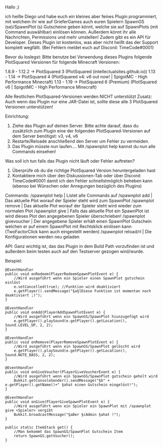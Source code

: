 Hallo ;)

ich heiße Diego und habe euch ein kleines aber feines Plugin programmiert, mit welchem ihr wie auf GrieferGames auch euren Spielern SpawnGS (se)/SpawnPlot (s) Gutscheine geben könnt, welche sie auf SpawnPlots (mit Command auswählbar) einlösen können. Außerdem könnt ihr alle Nachrichten, Permissions und mehr umstellen! Zudem gibt es ein API für Developer. Dieses Plugin ist kostenlos, was aber nicht heißt das der Support komplett wegfällt. (Bei Fehlern meldet euch auf Discord: TimeCode#0001)

Bevor du loslegst:
Bitte benutze bei Verwendung dieses Plugins folgende PlotSquared Versionen für folgende Minecraft Versionen:

1.8.9 - 1.12.2 -> PlotSquared 3 (PlotSquared (intellectualsites.github.io))
1.13 - 1.14 -> PlotSquared 4 (PlotSquared v4: v6 out now! | SpigotMC - High Performance Minecraft)
1.13 - 1.19 -> PlotSquared 6 (Premium) (PlotSquared v6 | SpigotMC - High Performance Minecraft)

Alle Restlichen PlotSquared-Versionen werden NICHT unterstützt
Zusatz: Auch wenn das Plugin nur eine JAR-Datei ist, sollte diese alle 3 PlotSquared Versionen unterstützen!

Einrichtung:
1. Ziehe das Plugin auf deinen Server. Bitte achte darauf, dass du zusätzlich zum Plugin eine der folgenden PlotSquared-Versionen auf dem Server benötigst: v3, v4, v6
2. Restarte/Reloade anschließend den Server um Fehler zu vermeiden.
3. Das Plugin müsste nun laufen.... Mit /spawnplot help kannst du nun alle Commands einsehen!

Was soll ich tun falls das Plugin nicht läuft oder Fehler auftreten?
1. Überprüfe ob du die richtige PlotSquared Version heruntergeladen hast
2. Kontaktiere mich über den Diskussionen-Tab oder über Discord: TimeCode#0001 damit ich den Fehler schnellstmöglich beheben kann (ebenso bei Wünschen oder Anregungen bezüglich des Plugins)

Commands:
/spawnplot help | Listet alle Commands auf
/spawnplot add | Das aktuelle Plot worauf der Spieler steht wird zum SpawnPlot
/spawnplot remove | Das aktuelle Plot worauf der Spieler steht wird wieder zum normalen Plot
/spawnplot give <Spieler> | Falls das aktuelle Plot ein SpawnPlot ist wird dieses Plot den angegebenen Spieler überschrieben!
/spawnplot givevoucher <Spieler> <Anzahl> | Der angegebene Spieler erhält einen SpawnPlot Gutschein welchen er auf einem SpawnPlot mit Rechtsklick einlösen kann (TwoFactorClick kann auch eingestellt werden)
/spawnplot reload/rl | Die Konfigurationen werden neu geladen

API:
Ganz wichtig ist, das das Plugin in dem Build Path vorzufinden ist und außerdem beim testen auch auf den Testserver gezogen wird/wurde.

Beispiel:

    @EventHandler
    public void onRedeem(PlayerRedeemSpawnPlotEvent e) {
        //Wird ausgeführt wenn ein Spieler einen SpawnPlot gutschein einlöst
        e.setCancelled(true); //Funktion wird deaktiviert
        e.getPlayer().sendMessage("§a§lDiese Funktion ist momentan noch deaktiviert ;)");
    }
 
    @EventHandler
    public void onAdd(PlayerAddSpawnPlotEvent e) {
        //Wird ausgeführt wenn ein SpawnGS/SpawnPlot hiunzugefügt wird
        e.getPlayer().playSound(e.getPlayer().getLocation(), Sound.LEVEL_UP, 2, 2);
    }
 
    @EventHandler
    public void onRemove(PlayerRemoveSpawnPlotEvent e) {
        //Wird ausgeführt wenn ein SpawnGS/SpawnPlot gelöscht wird
        e.getPlayer().playSound(e.getPlayer().getLocation(), Sound.NOTE_BASS, 2, 2);
    }
 
    @EventHandler
    public void onGiveVoucher(PlayerGiveVoucherEvent e) {
        //Wird ausgeführt wenn ein SpawnGS/SpawnPlot gutschein geholt wird
        Bukkit.getConsoleSender().sendMessage("§b" + e.getPlayer().getName()+" §ahat einen Gutschein eingelöst!");
    }
 
    @EventHandler
    public void onGive(PlayerGiveSpawnPlotEvent e) {
        //Wird ausgeführt wenn ein Spieler ein SpawnPlot mit /spawnplot give <Spieler> vergibt
        Bukkit.broadcastMessage("§aDer §cAdmin §ahat !");
    }
 
    public static ItemStack get() {
        //Man bekommt das SpawnGS/SpawnPlot Gutschein Item
        return SpawnGS.getVoucher();
    }
